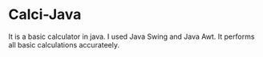 # Calci-Java
It is a basic calculator in java. I used Java Swing and Java Awt. It performs all basic calculations accurateely.

